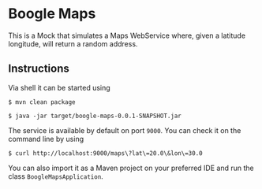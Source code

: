 # Boogle Maps

This is a Mock that simulates a Maps WebService where, given a latitude
longitude, will return a random address.

## Instructions

Via shell it can be started using

```
$ mvn clean package
```

```
$ java -jar target/boogle-maps-0.0.1-SNAPSHOT.jar
```

The service is available by default on port `9000`. You can check it on the 
command line by using

```
$ curl http://localhost:9000/maps\?lat\=20.0\&lon\=30.0
``` 

You can also import it as a Maven project on your preferred IDE and 
run the class `BoogleMapsApplication`.
